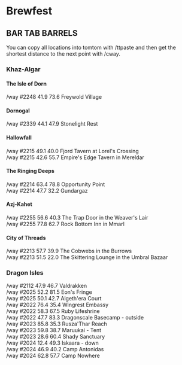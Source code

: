 # Brewfest

## BAR TAB BARRELS

You can copy all locations into tomtom with /ttpaste and then get the shortest distance to the next point with /cway.

### Khaz-Algar

#### The Isle of Dorn
/way #2248 41.9 73.6 Freywold Village  

#### Dornogal
/way #2339 44.1 47.9 Stonelight Rest  

#### Hallowfall
/way #2215 49.1 40.0 Fjord Tavern at Lorel's Crossing  
/way #2215 42.6 55.7 Empire's Edge Tavern in Mereldar  

#### The Ringing Deeps
/way #2214 63.4 78.8 Opportunity Point  
/way #2214 47.7 32.2 Gundargaz  

#### Azj-Kahet
/way #2255 56.6 40.3 The Trap Door in the Weaver's Lair  
/way #2255 77.8 62.7 Rock Bottom Inn in Mmarl  

#### City of Threads
/way #2213 57.7 39.9 The Cobwebs in the Burrows  
/way #2213 51.5 22.0 The Skittering Lounge in the Umbral Bazaar  

### Dragon Isles

/way #2112 47.9 46.7 Valdrakken  
/way #2025 52.2 81.5 Eon's Fringe  
/way #2025 50.1 42.7 Algeth'era Court  
/way #2022 76.4 35.4 Wingrest Embassy  
/way #2022 58.3 67.5 Ruby Lifeshrine  
/way #2022 47.7 83.3 Dragonscale Basecamp - outside  
/way #2023 85.8 35.3 Rusza'Thar Reach  
/way #2023 59.8 38.7 Maruukai - Tent  
/way #2023 28.6 60.4 Shady Sanctuary  
/way #2024 12.4 49.3 Iskaara - down  
/way #2024 46.9 40.2 Camp Antonidas  
/way #2024 62.8 57.7 Camp Nowhere  
